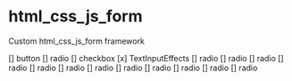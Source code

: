 # html_css_js_form
Custom html_css_js_form framework

[] button
[] radio
[] checkbox
[x] TextInputEffects
[] radio
[] radio
[] radio
[] radio
[] radio
[] radio
[] radio
[] radio
[] radio
[] radio
[] radio
[] radio
